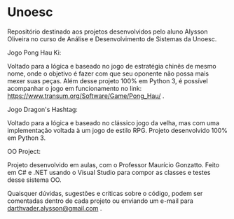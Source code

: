 # Unoesc
Repositório destinado aos projetos desenvolvidos pelo aluno Alysson Oliveira no curso de Análise e Desenvolvimento de Sistemas da Unoesc.

Jogo Pong Hau Ki:

Voltado para a lógica e baseado no jogo de estratégia chinês de mesmo nome, onde o objetivo é fazer com que seu oponente não possa mais mexer suas peças. 
Além desse projeto 100% em Python 3, é possível acompanhar o jogo em funcionamento no link: https://www.transum.org/Software/Game/Pong_Hau/ . 

Jogo Dragon's Hashtag:

Voltado para a lógica e baseado no clássico jogo da velha, mas com uma implementação voltada à um jogo de estilo RPG. Projeto desenvolvido 100% em Python 3.

OO Project:

Projeto desenvolvido em aulas, com o Professor Maurício Gonzatto. Feito em C# e .NET usando o Visual Studio para compor as classes e testes desse sistema OO.


Quaisquer dúvidas, sugestões e críticas sobre o código, podem ser comentadas dentro de cada projeto ou enviando um e-mail para darthvader.alysson@gmail.com .

